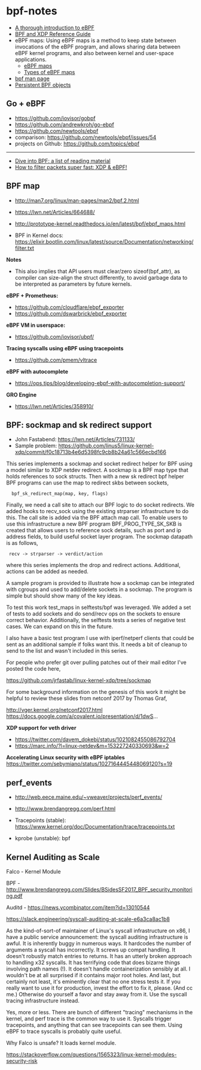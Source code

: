 # bpf-notes


- [A thorough introduction to eBPF](https://lwn.net/Articles/740157/) 
- [BPF and XDP Reference Guide](https://github.com/cilium/cilium/blob/master/Documentation/bpf.rst)
- eBPF maps: Using eBPF maps is a method to keep state between invocations of the eBPF program, and allows sharing data between eBPF kernel programs, and also between kernel and user-space applications.
  - [eBPF maps](https://prototype-kernel.readthedocs.io/en/latest/bpf/ebpf_maps.html)
  - [Types of eBPF maps](https://prototype-kernel.readthedocs.io/en/latest/bpf/ebpf_maps_types.html)
- [bpf man page](http://man7.org/linux/man-pages/man2/bpf.2.html)
- [Persistent BPF objects](https://lwn.net/Articles/664688/)

## Go + eBPF
- https://github.com/iovisor/gobpf
- https://github.com/andrewkroh/go-ebpf
- https://github.com/newtools/ebpf
- comparison: https://github.com/newtools/ebpf/issues/54
- projects on Github: https://github.com/topics/ebpf


---


- [Dive into BPF: a list of reading material](https://qmonnet.github.io/whirl-offload/2016/09/01/dive-into-bpf/)
- [How to filter packets super fast: XDP & eBPF!](https://jvns.ca/blog/2017/04/07/xdp-bpf-tutorial/)


## BPF map


- http://man7.org/linux/man-pages/man2/bpf.2.html

- https://lwn.net/Articles/664688/

- http://prototype-kernel.readthedocs.io/en/latest/bpf/ebpf_maps.html

- BPF in Kernel docs: https://elixir.bootlin.com/linux/latest/source/Documentation/networking/filter.txt

**Notes**
- This also implies that API users must clear/zero sizeof(bpf_attr), as compiler can size-align the struct differently, to avoid garbage data to be interpreted as parameters by future kernels.

**eBPF + Prometheus:**
- https://github.com/cloudflare/ebpf_exporter
- https://github.com/dswarbrick/ebpf_exporter

**eBPF VM in userspace:**
- https://github.com/iovisor/ubpf/

**Tracing syscalls using eBPF using tracepoints**
- https://github.com/pmem/vltrace

**eBPF with autocomplete**
- https://ops.tips/blog/developing-ebpf-with-autocompletion-support/

**GRO Engine**
- https://lwn.net/Articles/358910/

## BPF: sockmap and sk redirect support
- John Fastabend: https://lwn.net/Articles/731133/
- Sample problem: https://github.com/linus5/linux-kernel-xdp/commit/f0c18713b4e6d5398fc9cb8b24a61c566ecbd166

This series implements a sockmap and socket redirect helper for BPF
using a model similar to XDP netdev redirect. A sockmap is a BPF map
type that holds references to sock structs. Then with a new sk
redirect bpf helper BPF programs can use the map to redirect skbs
between sockets,

      bpf_sk_redirect_map(map, key, flags)

Finally, we need a call site to attach our BPF logic to do socket
redirects. We added hooks to recv_sock using the existing strparser
infrastructure to do this. The call site is added via the BPF attach
map call. To enable users to use this infrastructure a new BPF program
BPF_PROG_TYPE_SK_SKB is created that allows users to reference sock
details, such as port and ip address fields, to build useful socket
layer program. The sockmap datapath is as follows,

     recv -> strparser -> verdict/action

where this series implements the drop and redirect actions.
Additional, actions can be added as needed.

A sample program is provided to illustrate how a sockmap can
be integrated with cgroups and used to add/delete sockets in
a sockmap. The program is simple but should show many of the
key ideas.

To test this work test_maps in selftests/bpf was leveraged.
We added a set of tests to add sockets and do send/recv ops
on the sockets to ensure correct behavior. Additionally, the
selftests tests a series of negative test cases. We can expand
on this in the future.

I also have a basic test program I use with iperf/netperf
clients that could be sent as an additional sample if folks
want this. It needs a bit of cleanup to send to the list and
wasn't included in this series.

For people who prefer git over pulling patches out of their mail
editor I've posted the code here,

https://github.com/jrfastab/linux-kernel-xdp/tree/sockmap

For some background information on the genesis of this work
it might be helpful to review these slides from netconf 2017
by Thomas Graf,

http://vger.kernel.org/netconf2017.html
https://docs.google.com/a/covalent.io/presentation/d/1dwS...


**XDP support for veth driver**
- https://twitter.com/davem_dokebi/status/1021082455086792704
- https://marc.info/?l=linux-netdev&m=153227240330693&w=2

**Accelerating Linux security with eBPF iptables**
https://twitter.com/sebymiano/status/1027164445448069120?s=19

## perf_events
- http://web.eece.maine.edu/~vweaver/projects/perf_events/
- http://www.brendangregg.com/perf.html

- Tracepoints (stable): https://www.kernel.org/doc/Documentation/trace/tracepoints.txt
- kprobe (unstable): bpf  


## Kernel Auditing as Scale

Falco - Kernel Module

BPF - 
http://www.brendangregg.com/Slides/BSidesSF2017_BPF_security_monitoring.pdf 

Auditd - 
https://news.ycombinator.com/item?id=13010544 

https://slack.engineering/syscall-auditing-at-scale-e6a3ca8ac1b8

As the kind-of-sort-of maintainer of Linux's syscall infrastructure on x86, I have a public service announcement: the syscall auditing infrastructure is awful.
It is inherently buggy in numerous ways. It hardcodes the number of arguments a syscall has incorrectly. It screws up compat handling. It doesn't robustly match entries to returns. It has an utterly broken approach to handling x32 syscalls. It has terrifying code that does bizarre things involving path names (!). It doesn't handle containerization sensibly at all. I wouldn't be at all surprised if it contains major root holes. And last, but certainly not least, it's eminently clear that no one stress tests it.
If you really want to use it for production, invest the effort to fix it, please. (And cc me.) Otherwise do yourself a favor and stay away from it. Use the syscall tracing infrastructure instead.

Yes, more or less. There are bunch of different "tracing" mechanisms in the kernel, and perf trace is the common way to use it. Syscalls trigger tracepoints, and anything that can see tracepoints can see them. Using eBPF to trace syscalls is probably quite useful.


Why Falco is unsafe? It loads kernel module.

https://stackoverflow.com/questions/1565323/linux-kernel-modules-security-risk

